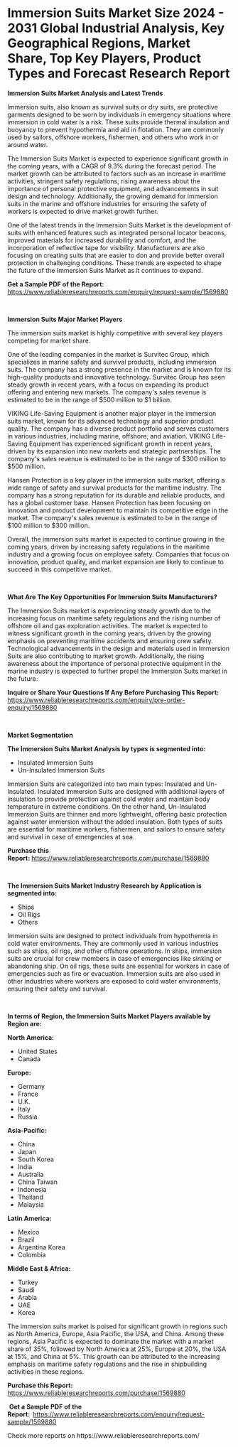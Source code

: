 <p><h1>Immersion Suits Market Size 2024 - 2031 Global Industrial Analysis, Key Geographical Regions, Market Share, Top Key Players, Product Types and Forecast Research Report</h1></p><p><strong>Immersion Suits Market Analysis and Latest Trends</strong></p>
<p><p>Immersion suits, also known as survival suits or dry suits, are protective garments designed to be worn by individuals in emergency situations where immersion in cold water is a risk. These suits provide thermal insulation and buoyancy to prevent hypothermia and aid in flotation. They are commonly used by sailors, offshore workers, fishermen, and others who work in or around water.</p><p>The Immersion Suits Market is expected to experience significant growth in the coming years, with a CAGR of 9.3% during the forecast period. The market growth can be attributed to factors such as an increase in maritime activities, stringent safety regulations, rising awareness about the importance of personal protective equipment, and advancements in suit design and technology. Additionally, the growing demand for immersion suits in the marine and offshore industries for ensuring the safety of workers is expected to drive market growth further.</p><p>One of the latest trends in the Immersion Suits Market is the development of suits with enhanced features such as integrated personal locator beacons, improved materials for increased durability and comfort, and the incorporation of reflective tape for visibility. Manufacturers are also focusing on creating suits that are easier to don and provide better overall protection in challenging conditions. These trends are expected to shape the future of the Immersion Suits Market as it continues to expand.</p></p>
<p><strong>Get a Sample PDF of the Report:&nbsp;</strong> <a href="https://www.reliableresearchreports.com/enquiry/request-sample/1569880">https://www.reliableresearchreports.com/enquiry/request-sample/1569880</a></p>
<p>&nbsp;</p>
<p><strong>Immersion Suits Major Market Players</strong></p>
<p><p>The immersion suits market is highly competitive with several key players competing for market share. </p><p>One of the leading companies in the market is Survitec Group, which specializes in marine safety and survival products, including immersion suits. The company has a strong presence in the market and is known for its high-quality products and innovative technology. Survitec Group has seen steady growth in recent years, with a focus on expanding its product offering and entering new markets. The company's sales revenue is estimated to be in the range of $500 million to $1 billion.</p><p>VIKING Life-Saving Equipment is another major player in the immersion suits market, known for its advanced technology and superior product quality. The company has a diverse product portfolio and serves customers in various industries, including marine, offshore, and aviation. VIKING Life-Saving Equipment has experienced significant growth in recent years, driven by its expansion into new markets and strategic partnerships. The company's sales revenue is estimated to be in the range of $300 million to $500 million.</p><p>Hansen Protection is a key player in the immersion suits market, offering a wide range of safety and survival products for the maritime industry. The company has a strong reputation for its durable and reliable products, and has a global customer base. Hansen Protection has been focusing on innovation and product development to maintain its competitive edge in the market. The company's sales revenue is estimated to be in the range of $100 million to $300 million. </p><p>Overall, the immersion suits market is expected to continue growing in the coming years, driven by increasing safety regulations in the maritime industry and a growing focus on employee safety. Companies that focus on innovation, product quality, and market expansion are likely to continue to succeed in this competitive market.</p></p>
<p>&nbsp;</p>
<p><strong>What Are The Key Opportunities For Immersion Suits Manufacturers?</strong></p>
<p><p>The Immersion Suits market is experiencing steady growth due to the increasing focus on maritime safety regulations and the rising number of offshore oil and gas exploration activities. The market is expected to witness significant growth in the coming years, driven by the growing emphasis on preventing maritime accidents and ensuring crew safety. Technological advancements in the design and materials used in Immersion Suits are also contributing to market growth. Additionally, the rising awareness about the importance of personal protective equipment in the marine industry is expected to further propel the Immersion Suits market in the future.</p></p>
<p><strong>Inquire or Share Your Questions If Any Before Purchasing This Report:</strong> <a href="https://www.reliableresearchreports.com/enquiry/pre-order-enquiry/1569880">https://www.reliableresearchreports.com/enquiry/pre-order-enquiry/1569880</a></p>
<p>&nbsp;</p>
<p><strong>Market Segmentation</strong></p>
<p><strong>The Immersion Suits Market Analysis by types is segmented into:</strong></p>
<p><ul><li>Insulated Immersion Suits</li><li>Un-Insulated Immersion Suits</li></ul></p>
<p><p>Immersion Suits are categorized into two main types: Insulated and Un-Insulated. Insulated Immersion Suits are designed with additional layers of insulation to provide protection against cold water and maintain body temperature in extreme conditions. On the other hand, Un-Insulated Immersion Suits are thinner and more lightweight, offering basic protection against water immersion without the added insulation. Both types of suits are essential for maritime workers, fishermen, and sailors to ensure safety and survival in case of emergencies at sea.</p></p>
<p><strong>Purchase this Report:&nbsp;</strong><a href="https://www.reliableresearchreports.com/purchase/1569880">https://www.reliableresearchreports.com/purchase/1569880</a></p>
<p>&nbsp;</p>
<p><strong>The Immersion Suits Market Industry Research by Application is segmented into:</strong></p>
<p><ul><li>Ships</li><li>Oil Rigs</li><li>Others</li></ul></p>
<p><p>Immersion suits are designed to protect individuals from hypothermia in cold water environments. They are commonly used in various industries such as ships, oil rigs, and other offshore operations. In ships, immersion suits are crucial for crew members in case of emergencies like sinking or abandoning ship. On oil rigs, these suits are essential for workers in case of emergencies such as fire or evacuation. Immersion suits are also used in other industries where workers are exposed to cold water environments, ensuring their safety and survival.</p></p>
<p>&nbsp;</p>
<p><strong>In terms of Region, the Immersion Suits Market Players available by Region are:</strong></p>
<p>
    <p> <strong> North America: </strong>
        <ul>
            <li>United States</li>
            <li>Canada</li>
        </ul>
        </p> 
    <p> <strong> Europe: </strong>
        <ul>
            <li>Germany</li>
            <li>France</li>
            <li>U.K.</li>
            <li>Italy</li>
            <li>Russia</li>
        </ul>
        </p> 
    <p> <strong> Asia-Pacific: </strong>
        <ul>
            <li>China</li>
            <li>Japan</li>
            <li>South Korea</li>
            <li>India</li>
            <li>Australia</li>
            <li>China Taiwan</li>
            <li>Indonesia</li>
            <li>Thailand</li>
            <li>Malaysia</li>
        </ul>
        </p> 
    <p> <strong> Latin America: </strong>
        <ul>
            <li>Mexico</li>
            <li>Brazil</li>
            <li>Argentina Korea</li>
            <li>Colombia</li>
        </ul>
        </p> 
    <p> <strong> Middle East & Africa: </strong>
        <ul>
            <li>Turkey</li>
            <li>Saudi</li>
            <li>Arabia</li>
            <li>UAE</li>
            <li>Korea</li>
        </ul>
    </p>
    </p>
<p><p>The immersion suits market is poised for significant growth in regions such as North America, Europe, Asia Pacific, the USA, and China. Among these regions, Asia Pacific is expected to dominate the market with a market share of 35%, followed by North America at 25%, Europe at 20%, the USA at 15%, and China at 5%. This growth can be attributed to the increasing emphasis on maritime safety regulations and the rise in shipbuilding activities in these regions.</p></p>
<p><strong>Purchase this Report: </strong><a href="https://www.reliableresearchreports.com/purchase/1569880">https://www.reliableresearchreports.com/purchase/1569880</a></p>
<p>&nbsp;<strong>Get a Sample PDF of the Report:&nbsp;&nbsp;</strong><a href="https://www.reliableresearchreports.com/enquiry/request-sample/1569880">https://www.reliableresearchreports.com/enquiry/request-sample/1569880</a></p>
<p><strong></strong></p>
<p>Check more reports on https://www.reliableresearchreports.com/</p>